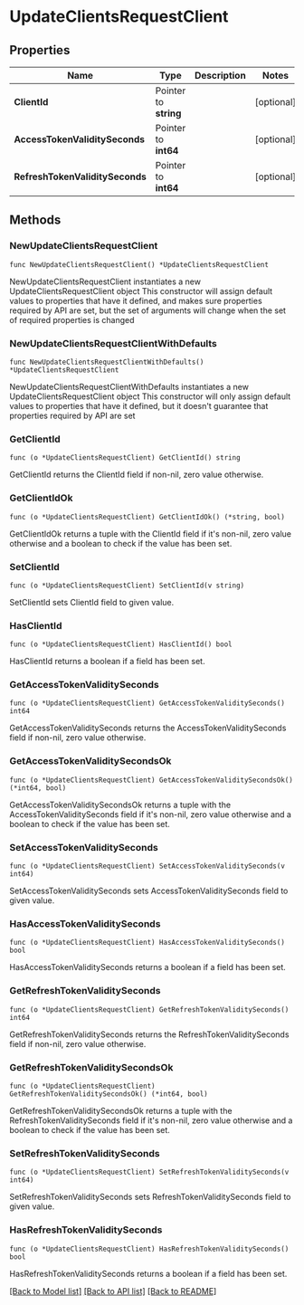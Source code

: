 # UpdateClientsRequestClient

## Properties

Name | Type | Description | Notes
------------ | ------------- | ------------- | -------------
**ClientId** | Pointer to **string** |  | [optional] 
**AccessTokenValiditySeconds** | Pointer to **int64** |  | [optional] 
**RefreshTokenValiditySeconds** | Pointer to **int64** |  | [optional] 

## Methods

### NewUpdateClientsRequestClient

`func NewUpdateClientsRequestClient() *UpdateClientsRequestClient`

NewUpdateClientsRequestClient instantiates a new UpdateClientsRequestClient object
This constructor will assign default values to properties that have it defined,
and makes sure properties required by API are set, but the set of arguments
will change when the set of required properties is changed

### NewUpdateClientsRequestClientWithDefaults

`func NewUpdateClientsRequestClientWithDefaults() *UpdateClientsRequestClient`

NewUpdateClientsRequestClientWithDefaults instantiates a new UpdateClientsRequestClient object
This constructor will only assign default values to properties that have it defined,
but it doesn't guarantee that properties required by API are set

### GetClientId

`func (o *UpdateClientsRequestClient) GetClientId() string`

GetClientId returns the ClientId field if non-nil, zero value otherwise.

### GetClientIdOk

`func (o *UpdateClientsRequestClient) GetClientIdOk() (*string, bool)`

GetClientIdOk returns a tuple with the ClientId field if it's non-nil, zero value otherwise
and a boolean to check if the value has been set.

### SetClientId

`func (o *UpdateClientsRequestClient) SetClientId(v string)`

SetClientId sets ClientId field to given value.

### HasClientId

`func (o *UpdateClientsRequestClient) HasClientId() bool`

HasClientId returns a boolean if a field has been set.

### GetAccessTokenValiditySeconds

`func (o *UpdateClientsRequestClient) GetAccessTokenValiditySeconds() int64`

GetAccessTokenValiditySeconds returns the AccessTokenValiditySeconds field if non-nil, zero value otherwise.

### GetAccessTokenValiditySecondsOk

`func (o *UpdateClientsRequestClient) GetAccessTokenValiditySecondsOk() (*int64, bool)`

GetAccessTokenValiditySecondsOk returns a tuple with the AccessTokenValiditySeconds field if it's non-nil, zero value otherwise
and a boolean to check if the value has been set.

### SetAccessTokenValiditySeconds

`func (o *UpdateClientsRequestClient) SetAccessTokenValiditySeconds(v int64)`

SetAccessTokenValiditySeconds sets AccessTokenValiditySeconds field to given value.

### HasAccessTokenValiditySeconds

`func (o *UpdateClientsRequestClient) HasAccessTokenValiditySeconds() bool`

HasAccessTokenValiditySeconds returns a boolean if a field has been set.

### GetRefreshTokenValiditySeconds

`func (o *UpdateClientsRequestClient) GetRefreshTokenValiditySeconds() int64`

GetRefreshTokenValiditySeconds returns the RefreshTokenValiditySeconds field if non-nil, zero value otherwise.

### GetRefreshTokenValiditySecondsOk

`func (o *UpdateClientsRequestClient) GetRefreshTokenValiditySecondsOk() (*int64, bool)`

GetRefreshTokenValiditySecondsOk returns a tuple with the RefreshTokenValiditySeconds field if it's non-nil, zero value otherwise
and a boolean to check if the value has been set.

### SetRefreshTokenValiditySeconds

`func (o *UpdateClientsRequestClient) SetRefreshTokenValiditySeconds(v int64)`

SetRefreshTokenValiditySeconds sets RefreshTokenValiditySeconds field to given value.

### HasRefreshTokenValiditySeconds

`func (o *UpdateClientsRequestClient) HasRefreshTokenValiditySeconds() bool`

HasRefreshTokenValiditySeconds returns a boolean if a field has been set.


[[Back to Model list]](../README.md#documentation-for-models) [[Back to API list]](../README.md#documentation-for-api-endpoints) [[Back to README]](../README.md)


